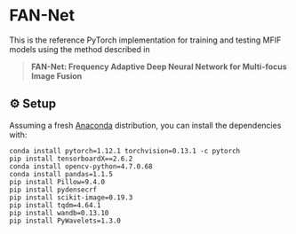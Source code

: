 # FAN-Net

This is the reference PyTorch implementation for training and testing MFIF models using the method described in
> **FAN-Net: Frequency Adaptive Deep Neural Network for Multi-focus Image Fusion**


## ⚙️ Setup
Assuming a fresh [Anaconda](https://www.anaconda.com/download/) distribution, you can install the dependencies with:
```shell
conda install pytorch=1.12.1 torchvision=0.13.1 -c pytorch
pip install tensorboardX==2.6.2
conda install opencv-python=4.7.0.68
conda install pandas=1.1.5
pip install Pillow=9.4.0
pip install pydensecrf
pip install scikit-image=0.19.3
pip install tqdm=4.64.1
pip install wandb=0.13.10
pip install PyWavelets=1.3.0
```
